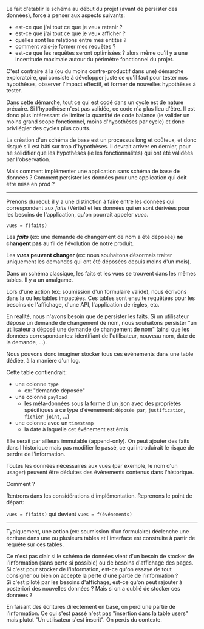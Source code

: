 Le fait d'établir le schéma au début du projet (avant de persister des données), force à penser aux aspects suivants:

- est-ce que j'ai tout ce que je veux retenir ?
- est-ce que j'ai tout ce que je veux afficher ?
- quelles sont les relations entre mes entités ?
- comment vais-je former mes requêtes ?
- est-ce que les requêtes seront optimisées ?
  alors même qu'il y a une incertitude maximale autour du périmètre fonctionnel du projet.

C'est contraire à la (ou du moins contre-productif dans une) démarche exploratoire, qui consiste à développer juste ce qu'il faut pour tester nos hypothèses, observer l'impact effectif, et former de nouvelles hypothèses à tester.

Dans cette démarche, tout ce qui est codé dans un cycle est de nature précaire. Si l'hypothèse n'est pas validée, ce code n'a plus lieu d'être. Il est donc plus intéressant de limiter la quantité de code balance (ie valider un moins grand scope fonctionnel, moins d'hypothèses par cycle) et donc privilégier des cycles plus courts.

La création d'un schéma de base est un processus long et coûteux, et donc risqué s'il est bâti sur trop d'hypothèses. Il devrait arriver en dernier, pour ne solidifier que les hypothèses (ie les fonctionnalités) qui ont été validées par l'observation.

Mais comment implémenter une application sans schéma de base de données ? Comment persister les données pour une application qui doit être mise en prod ?

---

Prenons du recul: il y a une distinction à faire entre les données qui correspondent aux _faits_ (Vérité) et les données qui en sont dérivées pour les besoins de l'application, qu'on pourrait appeler _vues_.

`vues = f(faits)`

Les **_faits_** (ex: une demande de changement de nom a été déposée) **ne changent pas** au fil de l'évolution de notre produit.

Les **_vues_ peuvent changer** (ex: nous souhaitons désormais traiter uniquement les demandes qui ont été déposées depuis moins d'un mois).

Dans un schéma classique, les faits et les vues se trouvent dans les mêmes tables. Il y a un amalgame.

Lors d'une action (ex: soumission d'un formulaire valide), nous écrivons dans la ou les tables impactées. Ces tables sont ensuite requêtées pour les besoins de l'affichage, d'une API, l'application de règles, etc.

En réalité, nous n'avons besoin que de persister les faits. Si un utilisateur dépose un demande de changement de nom, nous souhaitons persister "un utilisateur a déposé une demande de changement de nom" (ainsi que les données correspondantes: identifiant de l'utilisateur, nouveau nom, date de la demande, ...).

Nous pouvons donc imaginer stocker tous ces événements dans une table dédiée, à la manière d'un log.

Cette table contiendrait:

- une colonne `type`
  - ex: "demande déposée"
- une colonne `payload`
  - les méta-données sous la forme d'un json avec des propriétés spécifiques à ce type d'événement: `déposée par`, `justification`, `fichier joint`, ...)
- une colonne avec un `timestamp`
  - la date à laquelle cet événement est émis

Elle serait par ailleurs immutable (append-only). On peut ajouter des faits dans l'historique mais pas modifier le passé, ce qui introduirait le risque de perdre de l'information.

Toutes les données nécessaires aux vues (par exemple, le nom d'un usager) peuvent être déduites des événements contenus dans l'historique.

Comment ?

Rentrons dans les considérations d'implémentation.
Reprenons le point de départ:

`vues = f(faits)`
qui devient
`vues = f(événements)`

---

Typiquement, une action (ex: soumission d'un formulaire) déclenche une écriture dans une ou plusieurs tables et l'interface est construite à partir de requête sur ces tables.

Ce n'est pas clair si le schéma de données vient d'un besoin de stocker de l'information (sans perte si possible) ou de besoins d'affichage des pages.  
Si c'est pour stocker de l'information, est-ce qu'on essaye de tout consigner ou bien on accepte la perte d'une partie de l'information ?  
Si c'est piloté par les besoins d'affichage, est-ce qu'on peut rajouter à posteriori des nouvelles données ? Mais si on a oublié de stocker ces données ?

En faisant des écritures directement en base, on perd une partie de l'information. Ce qui s'est passé n'est pas "insertion dans la table users" mais plutot "Un utilisateur s'est inscrit". On perds du contexte.

